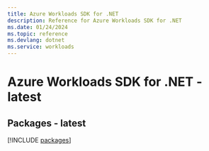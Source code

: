 ```yaml
---
title: Azure Workloads SDK for .NET
description: Reference for Azure Workloads SDK for .NET
ms.date: 01/24/2024
ms.topic: reference
ms.devlang: dotnet
ms.service: workloads
---
```

# Azure Workloads SDK for .NET - latest
## Packages - latest
[!INCLUDE [packages](workloads-index.md)]